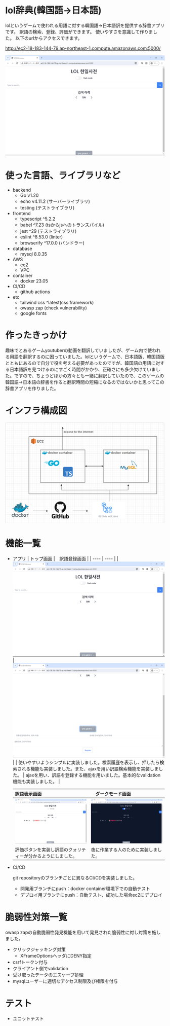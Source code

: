 # lol辞典(韓国語->日本語)
lolというゲームで使われる用語に対する韓国語->日本語訳を提供する辞書アプリです。
訳語の検索、登録、評価ができます。
使いやすさを意識して作りました。
以下のurlからアクセスできます。

http://ec2-18-183-144-79.ap-northeast-1.compute.amazonaws.com:5000/

![alt text](https://github.com/abichan99/loldict2/blob/deployment/readMeImg/main.png?raw=true)

# 使った言語、ライブラリなど
 - backend
      - Go v1.20
      - echo v4.11.2 (サーバーライブラリ)
      - testing (テストライブラリ)
 - frontend
      - typescript ^5.2.2
      - babel ^7.23 (tsからjsへのトランスパイル)
      - jest ^29 (テストライブラリ)
      - eslint ^8.53.0 (linter)
      - browserify ^17.0.0 (バンドラー)
 - database
      - mysql 8.0.35
 - AWS
      - ec2
      - VPC
 - container
      - docker 23.05
 - CI/CD
      - github actions
 - etc
      - tailwind css ^latest(css framework)
      - owasp zap (check vulnerability)
      - google fonts

# 作ったきっかけ
趣味でとあるゲームyoutuberの動画を翻訳していましたが、ゲーム内で使われる用語を翻訳するのに困っていました。lolというゲームで、日本語版、韓国語版とともにあるので自分で役を考える必要があったのですが、韓国語の用語に対する日本語訳を見つけるのにすごく時間がかかり、正確さにも多少欠けていました。ですので、ちょうどほかの方々とも一緒に翻訳していたので、このゲームの韓国語->日本語の辞書を作ると翻訳時間の短縮になるのではないかと思ってこの辞書アプリを作りました。

# インフラ構成図
![alt text](https://github.com/abichan99/loldict2/blob/deployment/readMeImg/infra.png?raw=true)

# 機能一覧
 - アプリ
   | トップ画面 |　訳語登録画面 |
   | ---- | ---- |
   | ![Top画面](https://github.com/abichan99/loldict2/blob/deployment/readMeImg/main.png?raw=true) | ![訳語登録画面](https://github.com/abichan99/loldict2/blob/deployment/readMeImg/rgstForm.png?raw=true) |
   | 使いやすいようシンプルに実装しました。検索履歴を表示し、押したら検索される機能も実装しました。また、ajaxを用い訳語検索機能を実装しました。 | ajaxを用い、訳語を登録する機能を用いました。基本的なvalidation機能も実装しました。 |

   | 訳語表示画面 |　ダークモード画面 |
   | ---- | ---- |
   | ![訳語表示画面](https://github.com/abichan99/loldict2/blob/deployment/readMeImg/translations.png?raw=true) | ![ダークモード画面](https://github.com/abichan99/loldict2/blob/deployment/readMeImg/darkmode.png?raw=true) |
   | 評価ボタンを実装し訳語のクォリティーが分かるようにしました。 | 夜に作業する人のために実装しました。 |
 - CI/CD
   
   git repositoryのブランチごとに異なるCI/CDを実装しました。
      - 開発用ブランチにpush：docker container環境下での自動テスト
      - デプロイ用ブランチにpush：自動テスト、成功した場合ec2にデプロイ

# 脆弱性対策一覧
 owasp zapの自動脆弱性発見機能を用いて発見された脆弱性に対し対策を施しました。
 - クリックジャッキング対策
     - XFrameOptionsヘッダにDENY指定
 - csrfトークン付与
 - クライアント側でvalidation
 - 受け取ったデータのエスケープ処理
 - mysqlユーザーに適切なアクセス制限及び権限を付与

# テスト
 - ユニットテスト
